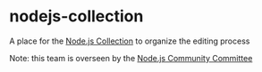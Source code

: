 # nodejs-collection
A place for the [Node.js Collection](https://medium.com/the-node-js-collection) to organize the editing process

Note: this team is overseen by the [Node.js Community Committee](https://github.com/nodejs/community-committee)
